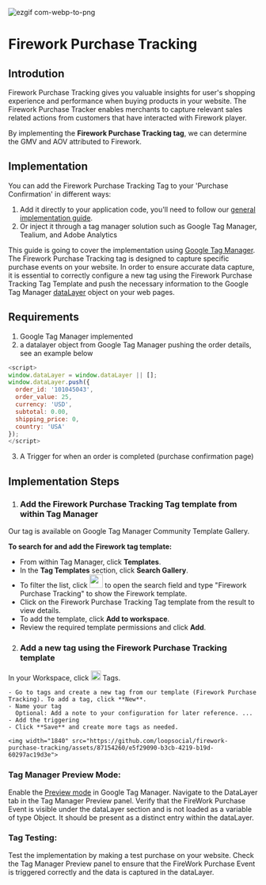
![ezgif com-webp-to-png](https://github.com/fireworkads/Firework-Tag-Template/assets/87154260/19af597b-b44b-437c-9a11-f4b666c362ea)


# Firework Purchase Tracking

## Introdution

Firework Purchase Tracking gives you valuable insights for user's shopping experience and performance when buying products in your website. The Firework Purchase Tracker enables merchants to capture relevant sales related actions from customers that have interacted with Firework player. 

By implementing the **Firework Purchase Tracking tag**, we can determine the GMV and AOV attributed to Firework. 

## Implementation

You can add the Firework Purchase Tracking Tag to your 'Purchase Confirmation' in different ways:
  1. Add it directly to your application code, you'll need to follow our [general implementation guide](https://docs.firework.com/home/web/integration-guide/shopping-integration-v2/tracking).
  2. Or inject it through a tag manager solution such as Google Tag Manager, Tealium, and Adobe Analytics

This guide is going to cover the implementation using [Google Tag Manager](https://tagmanager.google.com/). The Firework Purchase Tracking tag is designed to capture specific purchase events on your website. In order to ensure accurate data capture, it is essential to correctly configure a new tag using the Firework Purchase Tracking Tag Template and push the necessary information to the Google Tag Manager [dataLayer](https://developers.google.com/tag-platform/tag-manager/datalayer) object on your web pages.

## Requirements
1. Google Tag Manager implemented
2. a datalayer object from Google Tag Manager pushing the order details, see an example below
   
```javascript
<script>
window.dataLayer = window.dataLayer || [];
window.dataLayer.push({
  order_id: '101045043',
  order_value: 25,
  currency: 'USD',
  subtotal: 0.00,
  shipping_price: 0,
  country: 'USA'
});
</script>
```
3. A Trigger for when an order is completed (purchase confirmation page)


## Implementation Steps
    
  1. ###  Add the Firework Purchase Tracking Tag template from within Tag Manager
  Our tag is available on Google Tag Manager Community Template Gallery. 

  **To search for and add the Firework tag template:**
  - From within Tag Manager, click **Templates**.
  - In the **Tag Templates** section, click **Search Gallery**.
  - To filter the list, click <img width="27" src="https://github.com/fireworkads/Firework-Tag-Template/assets/87154260/3febe355-5c2e-4830-a37d-99a6ab5d34bc"> to open the search field and type "Firework Purchase Tracking" to show the Firework template.
  - Click on the Firework Purchase Tracking Tag template from the result to view details.
  - To add the template, click **Add to workspace**.
  - Review the required template permissions and click **Add**. 

  2. ###  Add a new tag using the Firework Purchase Tracking template
  In your Workspace, click <img height="20" src="https://github.com/loopsocial/firework-purchase-tracking/assets/87154260/076fc37e-537c-4e46-9854-804c23612921"> Tags.

    - Go to tags and create a new tag from our template (Firework Purchase Tracking). To add a tag, click **New**.
    - Name your tag
      Optional: Add a note to your configuration for later reference. ...
    - Add the triggering   
    - Click **Save** and create more tags as needed.  

    <img width="1840" src="https://github.com/loopsocial/firework-purchase-tracking/assets/87154260/e5f29090-b3cb-4219-b19d-60297ac19d3e">

    
### Tag Manager Preview Mode:
Enable the [Preview mode](https://support.google.com/tagmanager/answer/6107056) in Google Tag Manager.
Navigate to the DataLayer tab in the Tag Manager Preview panel.
Verify that the FireWork Purchase Event is visible under the dataLayer section and is not loaded as a variable of type Object. It should be present as a distinct entry within the dataLayer.

### Tag Testing:
Test the implementation by making a test purchase on your website.
Check the Tag Manager Preview panel to ensure that the FireWork Purchase Event is triggered correctly and the data is captured in the dataLayer.

